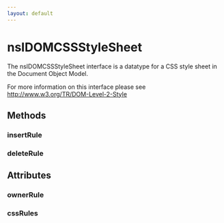 ```yaml
---
layout: default
---
```


# nsIDOMCSSStyleSheet #

The nsIDOMCSSStyleSheet interface is a datatype for a CSS style
sheet in the Document Object Model.

For more information on this interface please see
http://www.w3.org/TR/DOM-Level-2-Style


## Methods ##

### insertRule ###

### deleteRule ###

## Attributes ##

### ownerRule ###

### cssRules ###
